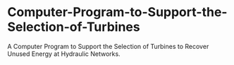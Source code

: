 # Computer-Program-to-Support-the-Selection-of-Turbines
A Computer Program to Support the Selection of Turbines to Recover Unused Energy at Hydraulic Networks.

